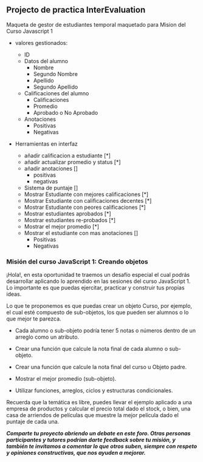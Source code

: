 ## Projecto de practica InterEvaluation

Maqueta de gestor de estudiantes temporal maquetado para Mision del Curso Javascript 1

- valores gestionados:

  - ID
  - Datos del alumno
    - Nombre
    - Segundo Nombre
    - Apellido
    - Segundo Apellido
  - Calificaciones del alumno
    - Calificaciones
    - Promedio
    - Aprobado o No Aprobado
  - Anotaciones
    - Positivas
    - Negativas

- Herramientas en interfaz
  - añadir calificacion a estudiante [*]
  - añadir actualizar promedio y status [*]
  - añadir anotaciones []
    - positivas
    - negativas
  - Sistema de puntaje []
  - Mostrar Estudiante con mejores calificaciones [*]
  - Mostrar Estudiante con calificaciones decentes [*]
  - Mostrar Estudiante con peores calificaciones [*]
  - Mostrar estudiantes aprobados [*]
  - Mostrar estudiantes re-probados [*]
  - Mostrar el mejor promedio [*]
  - Mostrar el estudiante con mas anotaciones []
    - Positivas
    - Negativas

### Misión del curso JavaScript 1: Creando objetos

¡Hola!, en esta oportunidad te traemos un desafío especial el cual podrás desarrollar aplicando lo aprendido en las sesiones del curso JavaScript 1. Lo importante es que puedas ejercitar, practicar y construir tus propias ideas.

Lo que te proponemos es que puedas crear un objeto Curso, por ejemplo, el cual esté compuesto de sub-objetos, los que pueden ser alumnos o lo que mejor te parezca.

- Cada alumno o sub-objeto podría tener 5 notas o números dentro de un arreglo como un atributo.

- Crear una función que calcule la nota final de cada alumno o sub-objeto.

- Crear una función que calcule la nota final del curso u Objeto padre.

- Mostrar el mejor promedio (sub-objeto).

- Utilizar funciones, arreglos, ciclos y estructuras condicionales.

Recuerda que la temática es libre, puedes llevar el ejemplo aplicado a una empresa de productos y calcular el precio total dado el stock, o bien, una casa de arriendos de películas que muestre la mejor película dado el puntaje de cada una.

**_Comparte tu proyecto abriendo un debate en este foro. Otras personas participantes y tutores podrían darte feedback sobre tu misión, y también te invitamos a comentar lo que otros suben, siempre con respeto y opiniones constructivas, que nos ayuden a mejorar._**
